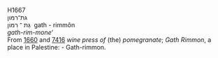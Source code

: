 <body>
  <p>H1667<br>  גּת־רמּון  <br> גַּת  ־ רִמּוֹן  ‎  gath  - rimmôn  <br><i>gath-rim-mone‘ </i><br>From <a href="h1660.htm">1660</a> and <a href="h7416.htm">7416</a>  <i>wine</i> <i>press</i> <i>of</i> (the) <i>pomegranate</i>; <i>Gath</i> <i>Rimmon</i>, a place in Palestine: - Gath-rimmon.<br></p>
 </body>